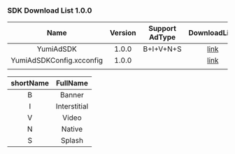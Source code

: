 ### SDK Download List 1.0.0

|              Name               | Version | Support AdType |               DownloadLink               | Note |
| :-----------------------------: | :-----: | :------------: | :--------------------------------------: | :--: |
|        YumiAdSDK         |  1.0.0  |   B+I+V+N+S    | [link](https://adsdk.yumimobi.com//iOS/YumiAdSDK/1.0.0/YumiAdSDK_1.0.0.zip) |      |
| YumiAdSDKConfig.xcconfig |  1.0.0  |                | [link](https://adsdk.yumimobi.com/iOS/Archived/YumiMediationSDKConfig.xcconfig) |      |
|                                 |         |                |                                          |      |

| shortName |   FullName   |
| :-------: | :----------: |
|     B     |    Banner    |
|     I     | Interstitial |
|     V     |    Video     |
|     N     |    Native    |
|     S     |    Splash    |
